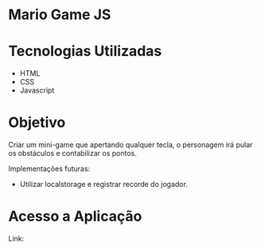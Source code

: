 <h1>Mario Game JS</h1>
<h1>Tecnologias Utilizadas</h1>
<ul>
  <li>HTML</li>
  <li>CSS</li>
  <li>Javascript</li>
</ul>
<h1>Objetivo</h1>
<p>Criar um mini-game que apertando qualquer tecla, o personagem irá pular os obstáculos e contabilizar os pontos.</p>
<p>Implementações futuras: </p>
<ul>
  <li>Utilizar localstorage e registrar recorde do jogador.</li>
</ul>

<h1>Acesso a Aplicação</h1>
Link: 
